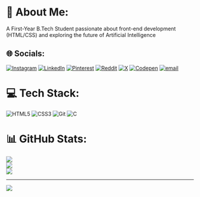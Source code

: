 # 💫 About Me:
A First-Year B.Tech Student passionate about front-end development (HTML/CSS) and exploring the future of Artificial Intelligence


## 🌐 Socials:
[![Instagram](https://img.shields.io/badge/Instagram-%23E4405F.svg?logo=Instagram&logoColor=white)](https://instagram.com/kage_adi) [![LinkedIn](https://img.shields.io/badge/LinkedIn-%230077B5.svg?logo=linkedin&logoColor=white)](https://linkedin.com/in/adityagotlost) [![Pinterest](https://img.shields.io/badge/Pinterest-%23E60023.svg?logo=Pinterest&logoColor=white)](https://pinterest.com/adityagotlost) [![Reddit](https://img.shields.io/badge/Reddit-%23FF4500.svg?logo=Reddit&logoColor=white)](https://reddit.com/user/adityagotlost) [![X](https://img.shields.io/badge/X-black.svg?logo=X&logoColor=white)](https://x.com/stormxadi) [![Codepen](https://img.shields.io/badge/Codepen-000000?logo=codepen&logoColor=white)](https://codepen.io/adityagotlost) [![email](https://img.shields.io/badge/Email-D14836?logo=gmail&logoColor=white)](mailto:adityaanand3316@gmail.com) 

# 💻 Tech Stack:
![HTML5](https://img.shields.io/badge/html5-%23E34F26.svg?style=for-the-badge&logo=html5&logoColor=white) ![CSS3](https://img.shields.io/badge/css3-%231572B6.svg?style=for-the-badge&logo=css3&logoColor=white) ![Git](https://img.shields.io/badge/git-%23F05033.svg?style=for-the-badge&logo=git&logoColor=white) ![C](https://img.shields.io/badge/c-%2300599C.svg?style=for-the-badge&logo=c&logoColor=white)
# 📊 GitHub Stats:
![](https://github-readme-stats.vercel.app/api?username=adityagotlost&theme=dark&hide_border=false&include_all_commits=true&count_private=false)<br/>
![](https://nirzak-streak-stats.vercel.app/?user=adityagotlost&theme=dark&hide_border=false)<br/>
![](https://github-readme-stats.vercel.app/api/top-langs/?username=adityagotlost&theme=dark&hide_border=false&include_all_commits=true&count_private=false&layout=compact)

---
[![](https://visitcount.itsvg.in/api?id=adityagotlost&icon=5&color=11)](https://visitcount.itsvg.in)

<!-- Proudly created with GPRM ( https://gprm.itsvg.in ) -->
